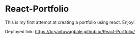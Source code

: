 # React-Portfolio

This is my first attempt at creating a portfolio using react. Enjoy!


Deployed link: https://bryantuwagbale.github.io/React-Portfolio/
